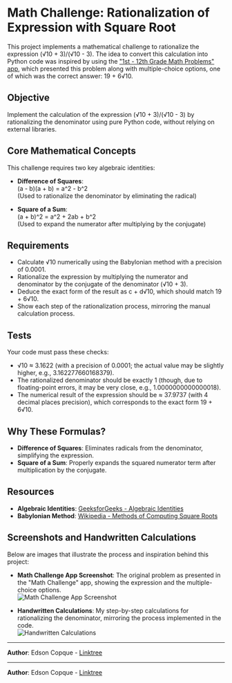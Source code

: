 # Math Challenge: Rationalization of Expression with Square Root

This project implements a mathematical challenge to rationalize the expression (√10 + 3)/(√10 - 3). The idea to convert this calculation into Python code was inspired by using the ["1st - 12th Grade Math Problems" app](https://play.google.com/store/apps/details?id=com.companyname.MaturaMatematyka), which presented this problem along with multiple-choice options, one of which was the correct answer: 19 + 6√10.

## Objective

Implement the calculation of the expression (√10 + 3)/(√10 - 3) by rationalizing the denominator using pure Python code, without relying on external libraries.

## Core Mathematical Concepts

This challenge requires two key algebraic identities:

- **Difference of Squares**:  
  (a - b)(a + b) = a^2 - b^2  
  (Used to rationalize the denominator by eliminating the radical)

- **Square of a Sum**:  
  (a + b)^2 = a^2 + 2ab + b^2  
  (Used to expand the numerator after multiplying by the conjugate)

## Requirements

- Calculate √10 numerically using the Babylonian method with a precision of 0.0001.
- Rationalize the expression by multiplying the numerator and denominator by the conjugate of the denominator (√10 + 3).
- Deduce the exact form of the result as c + d√10, which should match 19 + 6√10.
- Show each step of the rationalization process, mirroring the manual calculation process.

## Tests

Your code must pass these checks:

- √10 ≈ 3.1622 (with a precision of 0.0001; the actual value may be slightly higher, e.g., 3.162277660168379).
- The rationalized denominator should be exactly 1 (though, due to floating-point errors, it may be very close, e.g., 1.0000000000000018).
- The numerical result of the expression should be ≈ 37.9737 (with 4 decimal places precision), which corresponds to the exact form 19 + 6√10.

## Why These Formulas?

- **Difference of Squares**: Eliminates radicals from the denominator, simplifying the expression.
- **Square of a Sum**: Properly expands the squared numerator term after multiplication by the conjugate.

## Resources

- **Algebraic Identities**: [GeeksforGeeks - Algebraic Identities](https://www.geeksforgeeks.org/algebraic-identities/)
- **Babylonian Method**: [Wikipedia - Methods of Computing Square Roots](https://en.wikipedia.org/wiki/Methods_of_computing_square_roots)

## Screenshots and Handwritten Calculations

Below are images that illustrate the process and inspiration behind this project:

- **Math Challenge App Screenshot**: The original problem as presented in the "Math Challenge" app, showing the expression and the multiple-choice options.  
  ![Math Challenge App Screenshot](images/math_challenge_app.png)

- **Handwritten Calculations**: My step-by-step calculations for rationalizing the denominator, mirroring the process implemented in the code.  
  ![Handwritten Calculations](images/handwritten_calculations.jpg)

---

**Author**: Edson Copque - [Linktree](https://linktr.ee/edsoncopque)
  
---

**Author**: Edson Copque - [Linktree](https://linktr.ee/edsoncopque)
